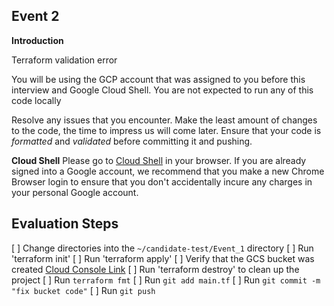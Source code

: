 ## Event 2

**Introduction**

Terraform validation error

You will be using the GCP account that was assigned to you before this interview and Google Cloud Shell. You are not expected to run any of this code locally

Resolve any issues that you encounter. Make the least amount of changes to the code, the time to impress us will come later. Ensure that your code is *formatted* and *validated* before committing it and pushing.

**Cloud Shell**
Please go to [Cloud Shell](https://shell.cloud.google.com/?hl=en_US&fromcloudshell=true&show=terminal) in your browser. If you are already signed into a Google account, we recommend that you make a new Chrome Browser login to ensure that you don't accidentally incure any charges in your personal Google account.

## Evaluation Steps

[ ] Change directories into the `~/candidate-test/Event_1` directory
[ ] Run 'terraform init'
[ ] Run 'terraform apply'
[ ] Verify that the GCS bucket was created [Cloud Console Link](https://console.cloud.google.com/storage/browser)
[ ] Run 'terraform destroy' to clean up the project
[ ] Run `terraform fmt`
[ ] Run `git add main.tf`
[ ] Run `git commit -m "fix bucket code"`
[ ] Run `git push`